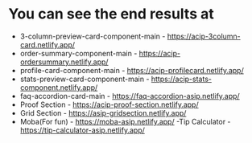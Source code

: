 # You can see the end results at 
- 3-column-preview-card-component-main - https://acip-3column-card.netlify.app/
- order-summary-component-main - https://acip-ordersummary.netlify.app/
- profile-card-component-main - https://acip-profilecard.netlify.app/
- stats-preview-card-component-main - https://acip-stats-component.netlify.app/
- faq-accordion-card-main - https://faq-accordion-asip.netlify.app/
- Proof Section - https://acip-proof-section.netlify.app/
- Grid Section - https://asip-gridsection.netlify.app/
- Moba(For fun) - https://moba-asip.netlify.app/
-Tip Calculator - https://tip-calculator-asip.netlify.app/

